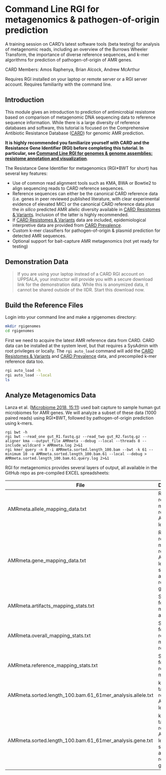 # Command Line RGI for metagenomics & pathogen-of-origin prediction

A training session on CARD’s latest software tools (beta testing) for analysis of metagenomic reads, including an overview of the Burrows Wheeler Transform, the importance of diverse reference sequences, and k-mer algorithms for prediction of pathogen-of-origin of AMR genes.

CARD Members: Amos Raphenya, Brian Alcock, Andrew McArthur

Requires RGI installed on your laptop or remote server or a RGI server account. Requires familiarity with the command line.

<a name="intro"></a>
## Introduction

This module gives an introduction to prediction of antimicrobial resistome based on comparison of metagenomic DNA sequencing data to reference sequence information. While there is a large diversity of reference databases and software, this tutorial is focused on the Comprehensive Antibiotic Resistance Database ([CARD](http://card.mcmaster.ca)) for genomic AMR prediction.

**It is highly recommended you familiarize yourself with CARD and the Resistance Gene Identifier (RGI) before completing this tutorial. In particular, see [Command Line RGI for genomes & genome assemblies: resistome annotation and visualization](https://github.com/arpcard/state-of-the-card-2021/tree/main/day_1/rgi_for_genomes)**.

The Resistance Gene Identifier for metagenomics (RGI*BWT for short) has several key features:

* Use of common read alignment tools such as KMA, BWA or Bowtie2 to align sequencing reads to CARD reference sequences.
* Reference sequences can either be the canonical CARD reference data (i.e. genes in peer reviewed published literature, with clear experimental evidence of elevated MIC) or the canonical CARD reference data *plus* the *in silico* predicted AMR allelic diversity available in [CARD Resistomes & Variants](https://card.mcmaster.ca/genomes). Inclusion of the latter is highly recommended.
* If [CARD Resistomes & Variants](https://card.mcmaster.ca/genomes) data are included, epidemiological interpretive data are provided from [CARD Prevalence](https://card.mcmaster.ca/prevalence).
* Custom k-mer classifiers for pathogen-of-origin & plasmid prediction for detected AMR sequences.
* Optional support for bait-capture AMR metagenomics (not yet ready for testing)

## Demonstration Data

> If you are using your laptop instead of a CARD RGI account on UPPSALA, your instructor will provide you with a secure download link for the demonstration data. While this is anonymized data, it cannot be shared outside of the IIDR. Start this download now.

## Build the Reference Files

Login into your command line and make a rgigenomes directory:

```bash
mkdir rgigenomes
cd rgigenomes
```

First we need to acquire the latest AMR reference data from CARD. CARD data can be installed at the system level, but that requires a SysAdmin with root privileges or locally. The `rgi auto_load` command will add the [CARD Resistomes & Variants](https://card.mcmaster.ca/genomes) and [CARD Prevalence](https://card.mcmaster.ca/prevalence) data, and precompiled k-mer reference data too.

```bash
rgi auto_load -h
rgi auto_load --local
ls
```

## Analyze Metagenomics Data

Lanza et al. ([Microbiome 2018, 15:11](https://www.ncbi.nlm.nih.gov/pubmed/29335005)) used bait capture to sample human gut microbiomes for AMR genes. We will analyze a subset of these data (1000 paired reads) using RGI*BWT, followed by pathogen-of-origin prediction using k-mers.

```
rgi bwt -h
rgi bwt --read_one gut_R1.fastq.gz --read_two gut_R2.fastq.gz --aligner kma --output_file AMRmeta --debug --local --threads 8 --include_wildcard > AMRmeta.log 2>&1
rgi kmer_query -n 8 -i AMRmeta.sorted.length_100.bam --bwt -k 61 --minimum 10 -o AMRmeta.sorted.length_100.bam.61 --local --debug > AMRmeta.sorted.length_100.bam.61.query.log 2>&1
```

RGI for metagenomics provides several layers of output, all available in the GitHub repo as pre-compiled EXCEL spreadsheets:

| File | Description |
| -------- | -------- |
| AMRmeta.allele_mapping_data.txt | RGI*BWT read mapping results at AMR allele level |
| AMRmeta.gene_mapping_data.txt | RGI*BWT read mapping results at AMR gene level (i.e. summing allele level results by gene) |
| AMRmeta.artifacts_mapping_stats.txt | Statistics for read mapping artifacts |
| AMRmeta.overall_mapping_stats.txt | Statistics for overall read mapping results |
| AMRmeta.reference_mapping_stats.txt  | Statistics for reference matches |
| AMRmeta.sorted.length_100.bam.61_61mer_analysis.allele.txt | k-mer taxonomic results at AMR allele level |
| AMRmeta.sorted.length_100.bam.61_61mer_analysis.gene.txt | k-mer taxonomic results at AMR gene level (i.e. summing allele level results by gene) |
